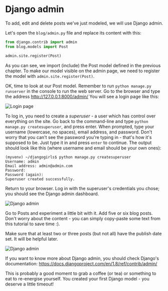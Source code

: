 # Django admin

To add, edit and delete posts we've just modeled, we will use Django admin.

Let's open the `blog/admin.py` file and replace its content with this:

```python
from django.contrib import admin
from blog.models import Post

admin.site.register(Post)
```

As you can see, we import (include) the Post model defined in the previous chapter. To make our model visible on the admin page, we need to register the model with `admin.site.register(Post)`.

OK, time to look at our Post model. Remember to run `python manage.py runserver` in the console to run the web server. Go to the browser and type the address http://127.0.0.1:8000/admin/ You will see a login page like this:

![Login page](images/login_page2.png)

To log in, you need to create a *superuser* - a user which has control over everything on the site. Go back to the command-line and type `python manage.py createsuperuser`, and press enter. When prompted, type your username (lowercase, no spaces), email address, and password. Don't worry that you can't see the password you're typing in - that's how it's supposed to be. Just type it in and press `enter` to continue. The output should look like this (where username and email should be your own ones):

    (myvenv) ~/djangogirls$ python manage.py createsuperuser
    Username: admin
    Email address: admin@admin.com
    Password:
    Password (again):
    Superuser created successfully.

Return to your browser. Log in with the superuser's credentials you chose; you should see the Django admin dashboard.

![Django admin](images/django_admin3.png)

Go to Posts and experiment a little bit with it. Add five or six blog posts. Don't worry about the content - you can simply copy-paste some text from this tutorial to save time :).

Make sure that at least two or three posts (but not all) have the publish date set. It will be helpful later.

![Django admin](images/edit_post3.png)

If you want to know more about Django admin, you should check Django's documentation: https://docs.djangoproject.com/en/1.8/ref/contrib/admin/

This is probably a good moment to grab a coffee (or tea) or something to eat to re-energise yourself. You created your first Django model - you deserve a little timeout!
